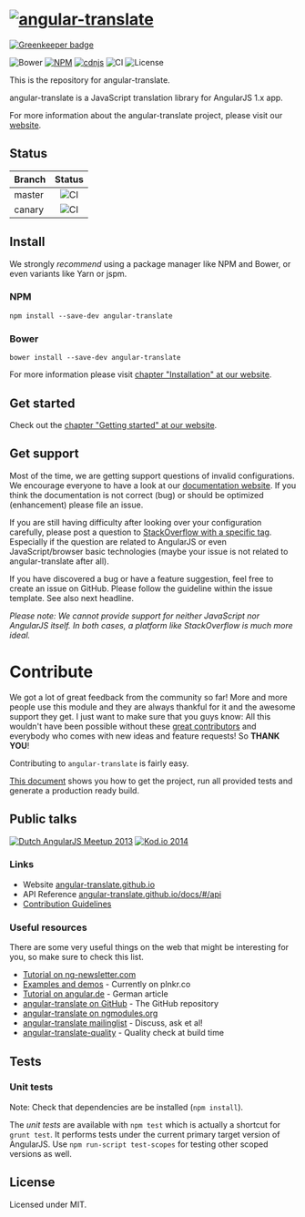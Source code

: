 # [![angular-translate](https://raw.github.com/angular-translate/angular-translate/canary/identity/logo/angular-translate-alternative/angular-translate_alternative_medium2.png)](http://angular-translate.github.io)

[![Greenkeeper badge](https://badges.greenkeeper.io/angular-translate/angular-translate.svg)](https://greenkeeper.io/)

![Bower](https://img.shields.io/bower/v/angular-translate.svg) [![NPM](https://img.shields.io/npm/v/angular-translate.svg)](https://www.npmjs.com/package/angular-translate) [![cdnjs](https://img.shields.io/cdnjs/v/angular-translate.svg)](https://cdnjs.com/libraries/angular-translate) ![CI](https://github.com/angular-translate/angular-translate/workflows/CI/badge.svg?branch=canary) ![License](https://img.shields.io/npm/l/angular-translate.svg)

This is the repository for angular-translate.

angular-translate is a JavaScript translation library for AngularJS 1.x app.

For more information about the angular-translate project, please visit our [website](https://angular-translate.github.io).

## Status
| Branch        | Status         |
| ------------- |:-------------:|
| master        | ![CI](https://github.com/angular-translate/angular-translate/workflows/CI/badge.svg?branch=master) |
| canary        | ![CI](https://github.com/angular-translate/angular-translate/workflows/CI/badge.svg?branch=canary)     |

## Install
We strongly *recommend* using a package manager like NPM and Bower, or even variants like Yarn or jspm.

### NPM
```
npm install --save-dev angular-translate
```

### Bower
```
bower install --save-dev angular-translate
```

For more information please visit [chapter "Installation" at our website](https://angular-translate.github.io/docs/#/guide/00_installation).

## Get started
Check out the [chapter "Getting started" at our website](https://angular-translate.github.io/docs/#/guide/02_getting-started).

## Get support
Most of the time, we are getting support questions of invalid configurations. We encourage everyone to have a look at our [documentation website](https://angular-translate.github.io/docs/#/guide). If you think the documentation is not correct (bug) or should be optimized (enhancement) please file an issue.

If you are still having difficulty after looking over your configuration carefully, please post a question to [StackOverflow with a specific tag](http://stackoverflow.com/questions/tagged/angular-translate). Especially if the question are related to AngularJS or even JavaScript/browser basic technologies (maybe your issue is not related to angular-translate after all).

If you have discovered a bug or have a feature suggestion, feel free to create an issue on GitHub. Please follow the guideline within the issue template. See also next headline.

*Please note: We cannot provide support for neither JavaScript nor AngularJS itself. In both cases, a platform like StackOverflow is much more ideal.*

# Contribute
We got a lot of great feedback from the community so far! More and more people
use this module and they are always thankful for it and the awesome support they
get. I just want to make sure that you guys know: All this wouldn't have been
possible without these [great contributors](https://github.com/angular-translate/angular-translate/contributors)
and everybody who comes with new ideas and feature requests! So **THANK YOU**!

Contributing to <code>angular-translate</code> is fairly easy.

[This document](CONTRIBUTING.md) shows you how to
get the project, run all provided tests and generate a production ready build.


## Public talks
[![Dutch AngularJS Meetup 2013](presentation.png)](https://www.youtube.com/watch?v=9CWifOK_Wi8)
[![Kod.io 2014](presentation2.png)](https://www.youtube.com/watch?v=C7xqaExvaQ4)

### Links
* Website [angular-translate.github.io](https://angular-translate.github.io/)
* API Reference [angular-translate.github.io/docs/#/api](https://angular-translate.github.io/docs/#/api)
* [Contribution Guidelines](https://github.com/angular-translate/angular-translate/blob/master/CONTRIBUTING.md)

### Useful resources
There are some very useful things on the web that might be interesting for you,
so make sure to check this list.

- [Tutorial on ng-newsletter.com](http://ng-newsletter.com/posts/angular-translate.html)
- [Examples and demos](https://github.com/angular-translate/angular-translate/wiki/Demos) - Currently on plnkr.co
- [Tutorial on angular.de](http://angular.de/artikel/angularjs-i18n-ng-translate) - German article
- [angular-translate on GitHub](https://github.com/angular-translate/angular-translate) - The GitHub repository
- [angular-translate on ngmodules.org](http://ngmodules.org/modules/angular-translate)
- [angular-translate mailinglist](https://groups.google.com/forum/#!forum/angular-translate) - Discuss, ask et al!
- [angular-translate-quality](https://www.npmjs.com/package/angular-translate-quality) - Quality check at build time

## Tests

### Unit tests

Note: Check that dependencies are be installed (`npm install`).

The *unit tests* are available with `npm test` which is actually a shortcut for `grunt test`. It performs tests under the current primary target version of AngularJS. Use `npm run-script test-scopes` for testing other scoped versions as well.

## License

Licensed under MIT.
